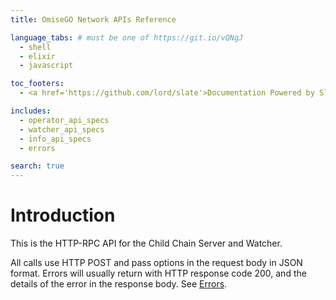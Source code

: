 ```yaml
---
title: OmiseGO Network APIs Reference

language_tabs: # must be one of https://git.io/vQNgJ
  - shell
  - elixir
  - javascript

toc_footers:
  - <a href='https://github.com/lord/slate'>Documentation Powered by Slate</a>

includes:
  - operator_api_specs
  - watcher_api_specs
  - info_api_specs
  - errors

search: true
---
```


# Introduction

This is the HTTP-RPC API for the Child Chain Server and Watcher.

All calls use HTTP POST and pass options in the request body in JSON format.
Errors will usually return with HTTP response code 200, and the details of the error in the response body.
See [Errors](#errors).
